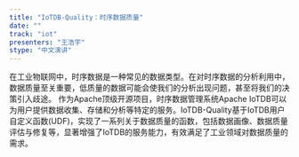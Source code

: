 ```yaml
---
title: "IoTDB-Quality：时序数据质量"
date: "" 
track: "iot"
presenters: "王浩宇"
stype: "中文演讲"
---
```

在工业物联网中，时序数据是一种常见的数据类型。在对时序数据的分析利用中，数据质量至关重要，低质量的数据可能会使我们的分析出现问题，甚至将我们的决策引入歧途。
 作为Apache顶级开源项目，时序数据管理系统Apache IoTDB可以为用户提供数据收集、存储和分析等特定的服务。IoTDB-Quality基于IoTDB用户自定义函数(UDF)，实现了一系列关于数据质量的函数，包括数据画像、数据质量评估与修复等，显著增强了IoTDB的服务能力，有效满足了工业领域对数据质量的需求。